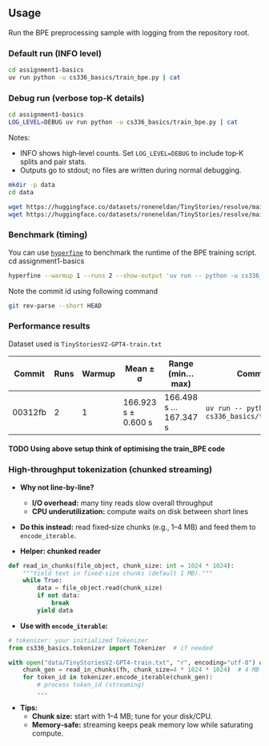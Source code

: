 ## Usage

Run the BPE preprocessing sample with logging from the repository root.

### Default run (INFO level)
```bash
cd assignment1-basics
uv run python -u cs336_basics/train_bpe.py | cat
```

### Debug run (verbose top‑K details)
```bash
cd assignment1-basics
LOG_LEVEL=DEBUG uv run python -u cs336_basics/train_bpe.py | cat
```

Notes:
- INFO shows high‑level counts. Set `LOG_LEVEL=DEBUG` to include top‑K splits and pair stats.
- Outputs go to stdout; no files are written during normal debugging.

``` sh
mkdir -p data
cd data

wget https://huggingface.co/datasets/roneneldan/TinyStories/resolve/main/TinyStoriesV2-GPT4-train.txt
wget https://huggingface.co/datasets/roneneldan/TinyStories/resolve/main/TinyStoriesV2-GPT4-valid.txt
```


### Benchmark (timing)
You can use [`hyperfine`](https://github.com/sharkdp/hyperfine) to benchmark the runtime of the BPE training script.
cd assignment1-basics
```bash
hyperfine --warmup 1 --runs 2 --show-output 'uv run -- python -u cs336_basics/train_bpe.py'
```

Note the commit id using following command
```bash
git rev-parse --short HEAD
```

### Performance results
Dataset used is `TinyStoriesV2-GPT4-train.txt`

| Commit  | Runs | Warmup | Mean ± σ              | Range (min…max)           | Command                                       |
|---------|------|--------|-----------------------|---------------------------|-----------------------------------------------|
| 00312fb | 2    | 1      | 166.923 s ± 0.600 s   | 166.498 s … 167.347 s     | `uv run -- python -u cs336_basics/train_bpe.py` |

#### TODO Using above setup think of optimising the train_BPE code

### High‑throughput tokenization (chunked streaming)

- **Why not line‑by‑line?**
  - **I/O overhead:** many tiny reads slow overall throughput
  - **CPU underutilization:** compute waits on disk between short lines

- **Do this instead:** read fixed‑size chunks (e.g., 1–4 MB) and feed them to `encode_iterable`.

- **Helper: chunked reader**

```python
def read_in_chunks(file_object, chunk_size: int = 1024 * 1024):
    """Yield text in fixed-size chunks (default 1 MB)."""
    while True:
        data = file_object.read(chunk_size)
        if not data:
            break
        yield data
```

- **Use with `encode_iterable`:**

```python
# tokenizer: your initialized Tokenizer
from cs336_basics.tokonizer import Tokenizer  # if needed

with open("data/TinyStoriesV2-GPT4-train.txt", "r", encoding="utf-8") as fh:
    chunk_gen = read_in_chunks(fh, chunk_size=4 * 1024 * 1024)  # 4 MB
    for token_id in tokenizer.encode_iterable(chunk_gen):
        # process token_id (streaming)
        ...
```

- **Tips:**
  - **Chunk size:** start with 1–4 MB; tune for your disk/CPU.
  - **Memory‑safe:** streaming keeps peak memory low while saturating compute.
